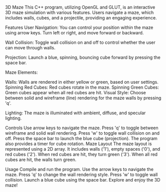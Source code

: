 3D Maze
This C++ program, utilizing OpenGL and GLUT, is an interactive 3D maze simulation with various features. Users navigate a maze, which includes walls, cubes, and a projectile, providing an engaging experience.

Features
User Navigation: You can control your position within the maze using arrow keys. Turn left or right, and move forward or backward.

Wall Collision: Toggle wall collision on and off to control whether the user can move through walls.

Projection: Launch a blue, spinning, bouncing cube forward by pressing the space bar.

Maze Elements:

Walls: Walls are rendered in either yellow or green, based on user settings.
Spinning Red Cubes: Red cubes rotate in the maze.
Spinning Green Cubes: Green cubes appear when all red cubes are hit.
Visual Style: Choose between solid and wireframe (line) rendering for the maze walls by pressing 'q'.

Lighting: The maze is illuminated with ambient, diffuse, and specular lighting.

Controls
Use arrow keys to navigate the maze.
Press 'q' to toggle between wireframe and solid wall rendering.
Press 'w' to toggle wall collision on and off.
Press the space bar to launch the blue cube (projection).
The program also provides a timer for cube rotation.
Maze Layout
The maze layout is represented using a 2D array. It includes walls ('1'), empty spaces ('0'), and red cubes ('2'). When red cubes are hit, they turn green ('3'). When all red cubes are hit, the walls turn green.

Usage
Compile and run the program.
Use the arrow keys to navigate the maze.
Press 'q' to change the wall rendering style.
Press 'w' to toggle wall collision.
Launch a blue cube using the space bar.
Explore and enjoy the 3D maze!